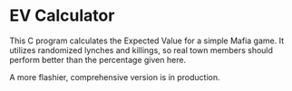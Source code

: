 # EV Calculator
This C program calculates the Expected Value for a simple Mafia game. It utilizes randomized lynches and killings, so real town members should perform better than the percentage given here. 

A more flashier, comprehensive version is in production.
